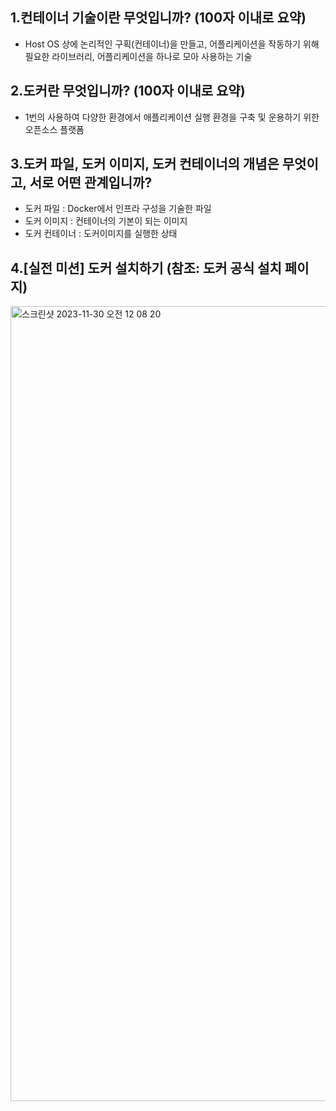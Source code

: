 


## 1.컨테이너 기술이란 무엇입니까? (100자 이내로 요약)
- Host OS 상에 논리적인 구획(컨테이너)을 만들고, 어플리케이션을 작동하기 위해 필요한 라이브러리, 어플리케이션을 하나로 모아 사용하는 기술
## 2.도커란 무엇입니까? (100자 이내로 요약)
- 1번의 사용하여 다양한 환경에서 애플리케이션 실행 환경을 구축 및 운용하기 위한 오픈소스 플랫폼

## 3.도커 파일, 도커 이미지, 도커 컨테이너의 개념은 무엇이고, 서로 어떤 관계입니까?
- 도커 파일 : Docker에서 인프라 구성을 기술한 파일
- 도커 이미지 : 컨테이너의 기본이 되는 이미지
- 도커 컨테이너 : 도커이미지를 실행한 상태

## 4.[실전 미션] 도커 설치하기 (참조: 도커 공식 설치 페이지)
<img width="1272" alt="스크린샷 2023-11-30 오전 12 08 20" src="https://github.com/jinsirie/TIL/assets/80724973/88ce7566-f6c2-4b04-b1ee-3c9ae17fca8a">
